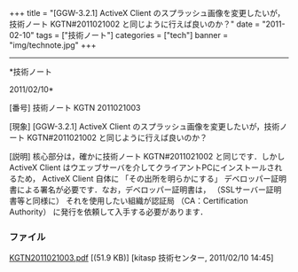 ﻿+++
title = "[GGW-3.2.1] ActiveX Client のスプラッシュ画像を変更したいが，技術ノート KGTN#2011021002 と同じように行えば良いのか？"
date = "2011-02-10"
tags = ["技術ノート"]
categories = ["tech"]
banner = "img/technote.jpg"
+++

-----------------------------------------------------------------------------------------------------------------------------

*技術ノート

2011/02/10*


[番号]
技術ノート KGTN 2011021003

[現象]
[GGW-3.2.1] ActiveX Client
のスプラッシュ画像を変更したいが，技術ノート KGTN#2011021002
と同じように行えば良いのか？

[説明]
核心部分は，確かに技術ノート KGTN#2011021002 と同じです．しかし ActiveX
Client はウエッブサーバを介してクライアントPCにインストールされるため，
ActiveX Client 自体に 「その出所を明らかにする」
デベロッパー証明書による署名が必要です．なお，デベロッパー証明書は，
（SSLサーバー証明書等と同様に） それを使用したい組織が認証局
（CA：Certification Authority） に発行を依頼して入手する必要があります．


### ファイル

 
 


[KGTN2011021003.pdf](http://techreport.kitasp.net/attachments/download/481/KGTN2011021003.pdf)
 [(51.9 KB)] [kitasp 技術センター, 2011/02/10
14:45]


 


 

